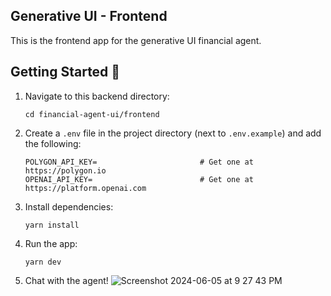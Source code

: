 ## Generative UI - Frontend

This is the frontend app for the generative UI financial agent.

## Getting Started 🚀

1. Navigate to this backend directory:
   
   ```
   cd financial-agent-ui/frontend
   ```

2. Create a `.env` file in the project directory (next to `.env.example`) and add the following:

   ```
   POLYGON_API_KEY=                       # Get one at https://polygon.io
   OPENAI_API_KEY=                        # Get one at https://platform.openai.com
   ```

3. Install dependencies:
   ```
   yarn install
   ```

4. Run the app:
    ```
    yarn dev
    ```

5. Chat with the agent!
![Screenshot 2024-06-05 at 9 27 43 PM](https://github.com/virattt/financial-agent-ui/assets/901795/4d93823f-d795-4aff-ac9e-93053087bed9)
